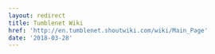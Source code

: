 ```yaml
---
layout: redirect
title: Tumblenet Wiki
href: 'http://en.tumblenet.shoutwiki.com/wiki/Main_Page'
date: '2018-03-28'
---
```


